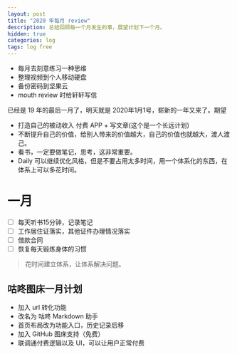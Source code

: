 ```yaml
---
layout: post
title: "2020 年每月 review"
description: 总结回顾每一个月发生的事，展望计划下一个月。
hidden: true
categories: log
tags: log free
---
```



* 每月去刻意练习一种思维
* 整理视频到个人移动硬盘
* 备份密码到坚果云
* mouth review 时给轩轩写信



已经是 19 年的最后一月了，明天就是 2020年1月1号，崭新的一年又来了。期望

* 打造自己的被动收入 付费 APP + 写文章(这个是一个长远计划)
* 不断提升自己的价值，给别人带来的价值越大，自己的价值也就越大，渡人渡己。
* 看书，一定要做笔记，思考，这非常重要。
* Daily 可以继续优化风格，但是不要占用太多时间，用一个体系化的东西，在体系上可以多花时间。



# 一月

- [ ] 每天听书15分钟，记录笔记
- [ ] 工作居住证落实，其他证件办理情况落实
- [ ] 借款合同
- [ ] 恢复每天锻炼身体的习惯

> 花时间建立体系，让体系解决问题。

## 咕咚图床一月计划

* 加入 url 转化功能
* 改名为 咕咚 Markdown 助手
* 首页布局改为功能入口，历史记录后移
* 加入 GitHub 图床支持（免费）
* 联调通付费逻辑以及 UI，可以让用户正常付费